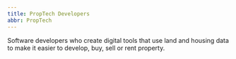 ```yaml
---
title: PropTech Developers
abbr: PropTech
---
```


Software developers who create digital tools that use land and housing data to make it easier to develop, buy, sell or rent property.
